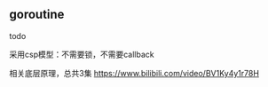 ## goroutine
todo

采用csp模型：不需要锁，不需要callback

相关底层原理，总共3集
https://www.bilibili.com/video/BV1Ky4y1r78H